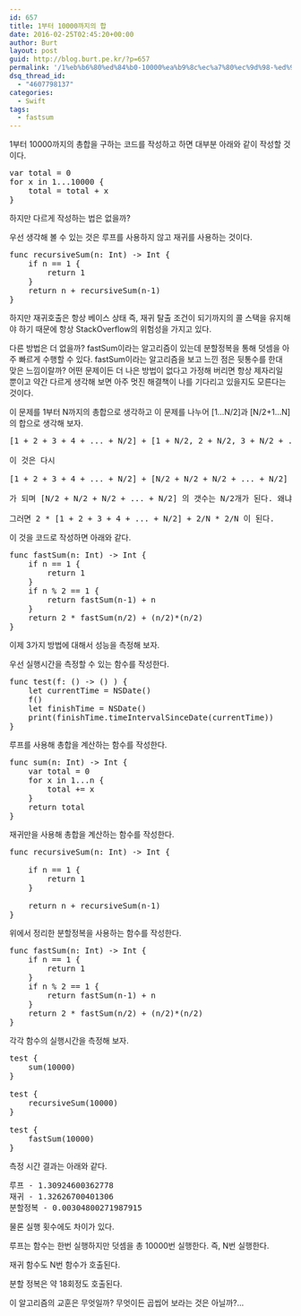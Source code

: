 ```yaml
---
id: 657
title: 1부터 10000까지의 합
date: 2016-02-25T02:45:20+00:00
author: Burt
layout: post
guid: http://blog.burt.pe.kr/?p=657
permalink: '/1%eb%b6%80%ed%84%b0-10000%ea%b9%8c%ec%a7%80%ec%9d%98-%ed%95%a9/'
dsq_thread_id:
  - "4607798137"
categories:
  - Swift
tags:
  - fastsum
---
```

1부터 10000까지의 총합을 구하는 코드를 작성하고 하면 대부분 아래와 같이 작성할 것이다.

<pre class="lang:swift decode:true">var total = 0
for x in 1...10000 {
    total = total + x
}</pre>

하지만 다르게 작성하는 법은 없을까?

<!--more-->

우선 생각해 볼 수 있는 것은 루프를 사용하지 않고 재귀를 사용하는 것이다.

<pre class="lang:swift decode:true ">func recursiveSum(n: Int) -&gt; Int {
	if n == 1 {
		return 1
	}
	return n + recursiveSum(n-1)
}</pre>

하지만 재귀호출은 항상 베이스 상태 즉, 재귀 탈출 조건이 되기까지의 콜 스택을 유지해야 하기 때문에 항상 StackOverflow의 위험성을 가지고 있다.

다른 방법은 더 없을까? fastSum이라는 알고리즘이 있는데 분할정복을 통해 덧셈을 아주 빠르게 수행할 수 있다. fastSum이라는 알고리즘을 보고 느낀 점은 뒷통수를 한대 맞은 느낌이랄까? 어떤 문제이든 더 나은 방법이 없다고 가정해 버리면 항상 제자리일 뿐이고 약간 다르게 생각해 보면 아주 멋진 해결책이 나를 기다리고 있을지도 모른다는 것이다.

이 문제를 1부터 N까지의 총합으로 생각하고 이 문제를 나누어 [1&#8230;N/2]과 [N/2+1&#8230;N]의 합으로 생각해 보자.

<pre class="lang:default decode:true ">[1 + 2 + 3 + 4 + ... + N/2] + [1 + N/2, 2 + N/2, 3 + N/2 + ... + N/2 + N/2] 

이 것은 다시

[1 + 2 + 3 + 4 + ... + N/2] + [N/2 + N/2 + N/2 + ... + N/2] + [1 + 2 + 3 + ... + N/2]

가 되며 [N/2 + N/2 + N/2 + ... + N/2] 의 갯수는 N/2개가 된다. 왜냐 처음에 [1...N]을 2로 나누었기 때문이다.

그러면 2 * [1 + 2 + 3 + 4 + ... + N/2] + 2/N * 2/N 이 된다.
</pre>

이 것을 코드로 작성하면 아래와 같다.

<pre class="lang:swift decode:true ">func fastSum(n: Int) -&gt; Int {
    if n == 1 {
        return 1
    }
    if n % 2 == 1 {
        return fastSum(n-1) + n
    }
    return 2 * fastSum(n/2) + (n/2)*(n/2)
}
</pre>

이제 3가지 방법에 대해서 성능을 측정해 보자.

우선 실행시간을 측정할 수 있는 함수를 작성한다.

<pre class="lang:swift decode:true ">func test(f: () -&gt; () ) {
    let currentTime = NSDate()
    f()
    let finishTime = NSDate()
    print(finishTime.timeIntervalSinceDate(currentTime))
}
</pre>

루프를 사용해 총합을 계산하는 함수를 작성한다.

<pre class="lang:swift decode:true ">func sum(n: Int) -&gt; Int {
    var total = 0
    for x in 1...n {
        total += x
    }
    return total
}
</pre>

재귀만을 사용해 총합을 계산하는 함수를 작성한다.

<pre class="lang:swift decode:true ">func recursiveSum(n: Int) -&gt; Int {
    
    if n == 1 {
        return 1
    }
    
    return n + recursiveSum(n-1)
}</pre>

위에서 정리한 분할정복을 사용하는 함수를 작성한다.

<pre class="lang:swift decode:true ">func fastSum(n: Int) -&gt; Int {
    if n == 1 {
        return 1
    }
    if n % 2 == 1 {
        return fastSum(n-1) + n
    }
    return 2 * fastSum(n/2) + (n/2)*(n/2)
}
</pre>

각각 함수의 실행시간을 측정해 보자.

<pre class="lang:swift decode:true ">test {
    sum(10000)
}

test {
    recursiveSum(10000)
}

test {
    fastSum(10000)
}
</pre>

측정 시간 결과는 아래와 같다.

<pre class="lang:default decode:true ">루프 - 1.30924600362778
재귀 - 1.32626700401306
분할정복 - 0.00304800271987915</pre>

물론 실행 횟수에도 차이가 있다.

루프는 함수는 한번 실행하지만 덧셈을 총 10000번 실행한다. 즉, N번 실행한다.
  
재귀 함수도 N번 함수가 호출된다.
  
분할 정복은 약 18회정도 호출된다.

이 알고리즘의 교훈은 무엇일까? 무엇이든 곱씹어 보라는 것은 아닐까?&#8230;